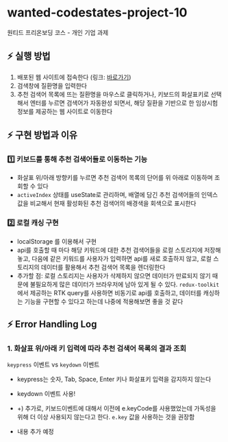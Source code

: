 # wanted-codestates-project-10

원티드 프리온보딩 코스 - 개인 기업 과제

## ⚡️ 실행 방법

1. 배포된 웹 사이트에 접속한다 (링크: [바로가기](https://jiho31-wanted-codestates-project-10.netlify.app/))
2. 검색창에 질환명을 입력한다
3. 추천 검색어 목록에 뜨는 질환명을 마우스로 클릭하거나, 키보드의 화살표키로 선택해서 엔터를 누르면 검색어가 자동완성 되면서, 해당 질환을 기반으로 한 임상시험 정보를 제공하는 웹 사이트로 이동한다

## ⚡️ 구현 방법과 이유

### 1️⃣ 키보드를 통해 추천 검색어들로 이동하는 기능

- 화살표 위/아래 방향키를 누르면 추천 검색어 목록의 단어를 위 아래로 이동하며 조회할 수 있다
- `activeIndex` 상태를 useState로 관리하며, 배열에 담긴 추천 검색어들의 인덱스 값을 비교해서 현재 활성화된 추천 검색어의 배경색을 회색으로 표시한다

### 2️⃣ 로컬 캐싱 구현

- localStorage 를 이용해서 구현
- api를 호출할 때 마다 해당 키워드에 대한 추천 검색어들을 로컬 스토리지에 저장해놓고, 다음에 같은 키워드를 사용자가 입력하면 api를 새로 호출하지 않고, 로컬 스토리지의 데이터를 활용해서 추천 검색어 목록을 렌더링한다
- 추가할 점: 로컬 스토리지는 사용자가 삭제하지 않으면 데이터가 만료되지 않기 때문에 불필요하게 많은 데이터가 브라우저에 남아 있게 될 수 있다. `redux-toolkit`에서 제공하는 RTK query를 사용하면 비동기로 api를 호출하고, 데이터를 캐싱하는 기능을 구현할 수 있다고 하는데 나중에 적용해보면 좋을 것 같다

## ⚡️ Error Handling Log
### 1. 화살표 위/아래 키 입력에 따라 추천 검색어 목록의 결과 조회
`keypress` 이벤트 vs `keydown` 이벤트
- keypress는 숫자, Tab, Space, Enter 키나 화살표키 입력을 감지하지 않는다
- keydown 이벤트 사용!
- +) 추가로, 키보드이벤트에 대해서 이전에 e.keyCode를 사용했었는데 가독성을 위해 더 이상 사용되지 않는다고 한다. `e.key` 값을 사용하는 것을 권장함

- 내용 추가 예정
